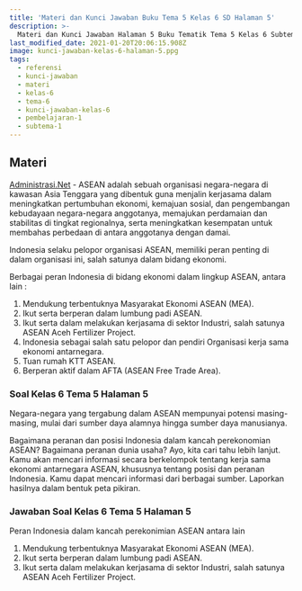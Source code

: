 ```yaml
---
title: 'Materi dan Kunci Jawaban Buku Tema 5 Kelas 6 SD Halaman 5'
description: >-
  Materi dan Kunci Jawaban Halaman 5 Buku Tematik Tema 5 Kelas 6 Subtema 1 Pembelajaran 1 Kurikulum 2013 Buku Revisi 2018.
last_modified_date: 2021-01-20T20:06:15.908Z
image: kunci-jawaban-kelas-6-halaman-5.ppg
tags:
  - referensi
  - kunci-jawaban
  - materi
  - kelas-6
  - tema-6
  - kunci-jawaban-kelas-6
  - pembelajaran-1
  - subtema-1
---
```


## Materi

[Administrasi.Net](https://administrasi.net "Administrasi.Net") - ASEAN adalah sebuah organisasi negara-negara di kawasan Asia Tenggara yang dibentuk guna menjalin kerjasama dalam meningkatkan pertumbuhan ekonomi, kemajuan sosial, dan pengembangan kebudayaan negara-negara anggotanya, memajukan perdamaian dan stabilitas di tingkat regionalnya, serta meningkatkan kesempatan untuk membahas perbedaan di antara anggotanya dengan damai.  

Indonesia selaku pelopor organisasi ASEAN, memiliki peran penting di dalam organisasi ini, salah satunya dalam bidang ekonomi.

Berbagai peran Indonesia di bidang ekonomi dalam lingkup ASEAN, antara lain :  
1. Mendukung terbentuknya Masyarakat Ekonomi ASEAN (MEA).
2. Ikut serta berperan dalam lumbung padi ASEAN.
3. Ikut serta dalam melakukan kerjasama di sektor Industri, salah satunya ASEAN Aceh Fertilizer Project.
4. Indonesia sebagai salah satu pelopor dan pendiri Organisasi kerja sama ekonomi antarnegara.
5. Tuan rumah KTT ASEAN.
6. Berperan aktif dalam AFTA (ASEAN Free Trade Area).

### Soal Kelas 6 Tema 5 Halaman 5

Negara-negara yang tergabung dalam ASEAN mempunyai potensi masing-masing, mulai dari sumber daya alamnya hingga sumber daya manusianya.

Bagaimana peranan dan posisi Indonesia dalam kancah perekonomian ASEAN? Bagaimana peranan dunia usaha? Ayo, kita cari tahu lebih lanjut. Kamu akan mencari informasi secara berkelompok tentang kerja sama ekonomi antarnegara ASEAN, khususnya tentang posisi dan peranan Indonesia. Kamu dapat mencari informasi dari berbagai sumber. Laporkan hasilnya dalam
bentuk peta pikiran.

### Jawaban Soal Kelas 6 Tema 5 Halaman 5
Peran Indonesia dalam kancah perekonimian ASEAN antara lain
1. Mendukung terbentuknya Masyarakat Ekonomi ASEAN (MEA).
2. Ikut serta berperan dalam lumbung padi ASEAN.
3. Ikut serta dalam melakukan kerjasama di sektor Industri, salah satunya ASEAN Aceh Fertilizer Project.
